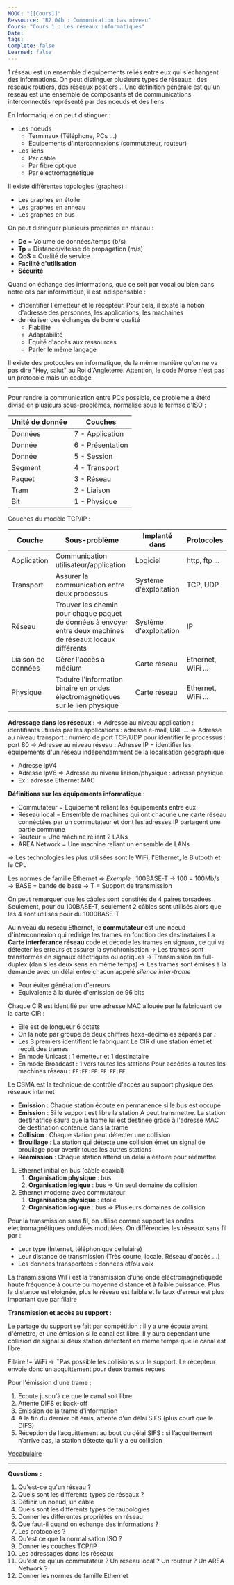 ```yaml
---
MOOC: "[[Cours]]"
Ressource: "R2.04b : Communication bas niveau"
Cours: "Cours 1 : Les réseaux informatiques"
Date: 
tags: 
Complete: false
Learned: false
---
```

1 réseau est un ensemble d'équipements reliés entre eux qui s'échangent des informations. On peut distinguer plusieurs types de réseaux : des réseaux routiers, des réseaux postiers ..
Une définition générale est qu'un réseau est une ensemble de composants et de communications interconnectés représenté par des noeuds et des liens

En Informatique on peut distinguer :
- Les noeuds
	- Terminaux (Téléphone, PCs ...)
	- Equipements d'interconnexions (commutateur, routeur)
- Les liens
	- Par câble
	- Par fibre optique
	- Par électromagnétique

Il existe différentes topologies (graphes) :
- Les graphes en étoile
- Les graphes en anneau
- Les graphes en bus

On peut distinguer plusieurs propriétés en réseau :
- **De** = Volume de données/temps (b/s)
- **Tp** = Distance/vitesse de propagation (m/s)
- **QoS** = Qualité de service
- **Facilité d'utilisation**
- **Sécurité**

Quand on échange des informations, que ce soit par vocal ou bien dans notre cas par informatique, il est indispensable  :
- d'identifier l'émetteur et le récepteur. Pour cela, il existe la notion d'adresse des personnes, les applications, les machaines
- de réaliser des échanges de bonne qualité
	- Fiabilité
	- Adaptabilité
	- Equité d'accès aux ressources
	- Parler le même langage

Il existe des protocoles en informatique, de la même manière qu'on ne va pas dire "Hey, salut" au Roi d'Angleterre. Attention, le code Morse n'est pas un protocole mais un codage

---
Pour rendre la communication entre PCs possible, ce problème a ététd divisé en plusieurs sous-problèmes, normalisé sous le termse d'ISO :

| Unité de donnée | Couches          |
| --------------- | ---------------- |
| Données         | 7 - Application  |
| Donnée          | 6 - Présentation |
| Donnée          | 5 - Session      |
| Segment         | 4 - Transport    |
| Paquet          | 3 - Réseau       |
| Tram            | 2 - Liaison      |
| Bit             | 1 - Physique                 |

Couches du modèle TCP/IP :

| Couche | Sous-problème | Implanté dans | Protocoles |
| ---- | ---- | ---- | ---- |
| Application | Communication utilisateur/application | Logiciel | http, ftp ... |
| Transport | Assurer la communication entre deux processus | Système d'exploitation | TCP, UDP |
| Réseau | Trouver les chemin pour chaque paquet de données à envoyer entre deux machines de réseaux locaux différents | Système d'exploitation | IP |
| Liaison de données | Gérer l'accès a médium | Carte réseau | Ethernet, WiFi ... |
| Physique | Taduire l'information binaire en ondes électromagnétiques sur le lien physique | Carte réseau | Ethernet, WiFi ... |

**Adressage dans les réseaux :**
⇒ Adresse au niveau application : identifiants utilisés par les applications : adresse e-mail, URL ...
⇒ Adresse au niveau transport : numéro de port TCP/UDP pour identifier le processus : port 80
⇒ Adresse au niveau réseau : Adresse IP = identifier les équipements d'un réseau indépendamment de la localisation géographique
- Adresse IpV4
- Adresse IpV6
⇒ Adresse au niveau liaison/physique : adresse physique
- Ex : adresse Ethernet MAC


**Définitions sur les équipements informatique** :
- Commutateur = Equipement reliant les équipements entre eux
- Réseau local = Ensemble de machines qui ont chacune une carte réseau connéctées par un commutateur  et dont les adresses IP partagent une partie commune
- Routeur = Une machine reliant 2 LANs
- AREA Network = Une machine reliant un ensemble de LANs

⇒ Les technologies les plus utilisées sont le WiFi, l'Ethernet, le Blutooth et le CPL


Les normes de famille Ethernet
⇒ *Exemple* : 100BASE-T
→ 100 = 100Mb/s
→ BASE = bande de base
→ T = Support de transmission

On peut remarquer que les câbles sont constités de 4 paires torsadées. Seulement, pour du 100BASE-T, seulement 2 câbles sont utilisés alors que les 4 sont utilisés pour du 1000BASE-T

Au niveau du réseau Ethernet, le **commutateur** est une noeud d'interconnexion qui redirige les trames en fonction des destinataires
La **Carte interférance réseau** code et décode les trames en signaux, ce qui va détecter les erreurs et assurer la synchronisation
→ Les trames sont transformés en signaux eléctriques ou optiques
→ Transmission en full-duplex (dan s les deux sens en même temps)
→ Les trames sont émises à la demande avec un délai entre chacun appelé *silence inter-trame*
- Pour éviter génération d'erreurs
- Equivalente à la durée d'emission de 96 bits

Chaque CIR est identifié par une adresse MAC allouée par le fabriquant de la carte CIR :
- Elle est de longueur 6 octets
- On la note par groupe de deux chiffres hexa-decimales séparés par *:*
- Les 3 premiers identifient le fabriquant
Le CIR d'une station émet  et reçoit des trames
- En mode Unicast : 1 émetteur et 1 destinataire
- En mode Broadcast : 1 vers toutes les stations
Pour accédes à toutes les machines réseau : `FF:FF:FF:FF:FF:FF`

Le CSMA est la technique de contrôle d'accès au support physique des réseaux internet
- **Emission** : Chaque station écoute en permanence si le bus est occupé
- **Emission** : Si le support est libre la station A peut transmettre. La station destinatrice saura que la trame lui est destinée grâce à l'adresse MAC de destination contenue dans la trame
- **Collision** : Chaque station peut détecter une collision
- **Brouillage** : La station qui détecte une collision émet un signal de brouilage pour avertir toues les autres stations
- **Réémission** : Chaque station attend un délai aléatoire pour réémettre

1. Ethernet initial en bus (câble coaxial)
	1. **Organisation physique** : bus
	2. **Organisation logique** : bus
	   ⇒ Un seul domaine de collision
2. Ethernet moderne avec commutateur
	1. **Organisation physique** : étoile
	2. **Organisation logique** : bus
	   ⇒ Plusieurs domaines de collision

Pour la transmission sans fil, on utilise comme support les ondes électromagnétiques ondulées modulées. On différencies les réseaux sans fil par :
- Leur type (Internet, téléphonique cellulaire)
- Leur distance de transmission (Très courte, locale, Réseau d'accès ...)
- Les données transportées : données et/ou voix

La transmissions WiFi est la transmission d'une onde eléctromagnétiquede haute fréquence à courte ou moyenne distance et à faible puissance. Plus la distance est éloignée, plus le réseau est faible et le taux d'erreur est plus important que par filaire

**Transmission et accès au support :**

Le partage du support se fait par compétition : il y a une écoute avant d'émettre, et une émission si le canal est libre. Il y aura cependant une collision de signal si deux station détectent en même temps que le canal est libre

Filaire != WiFi → ¨Pas possible les collisions sur le support. Le récepteur envoie donc un acquittement pour deux trames reçues

Pour l'émission d'une trame :
1. Ecoute jusqu'à ce que le canal soit libre
2. Attente DIFS et back-off
3. Emission de la trame  d'information
4. A la fin du dernier bit émis, attente d'un délai SIFS (plus court que le DIFS)
5. Réception de l’acquittement au bout du délai SIFS : si l’acquittement n’arrive pas, la station détecte qu’il y a eu collision


[Vocabulaire](https://quizlet.com/fr/900090733/protocole-arp-flash-cards/?funnelUUID=2d60dcbf-0a28-42b3-b5f6-a42c3de055a7)

--- 
**Questions :**
1. Qu'est-ce qu'un réseau ?
2. Quels sont les différents types de réseaux ?
3. Définir un noeud, un câble
4. Quels sont les différents types de taupologies
5. Donner les différentes propriétés en réseau
6. Que faut-il quand on échange des informations ?
7. Les protocoles ?
8. Qu'est ce que la normalisation ISO ?
9. Donner les couches TCP/IP
10. Les adressages dans les réseaux
11. Qu'est ce qu'un commutateur ? Un réseau local ? Un routeur ? Un AREA Network ?
12. Donner les normes de famille Ethernet